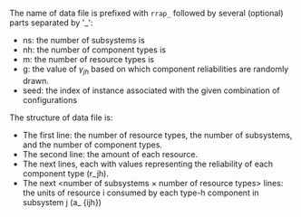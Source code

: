 The name of data file is prefixed with `rrap_` followed by several (optional) parts separated by '_':
- ns<number>: the number of subsystems is <number>
- nh<number>: the number of component types is <number>
- m<number>: the number of resource types is <number>
- g<number>: the value of $\gamma_{jh}$ based on which component reliabilities are randomly drawn.
- seed<number>: the index of instance associated with the given combination of configurations 


The structure of data file is: 
- The first line: the number of resource types, the number of subsystems, and the number of component types.
- The second line: the amount of each resource.
- The next <number of subsystems> lines, each with <number of component types> values representing the reliability of each component type (r_jh).
- The next <number of subsystems $\times$ number of resource types> lines: the units of resource i consumed by each type-h component in subsystem j (a_
  {ijh})

